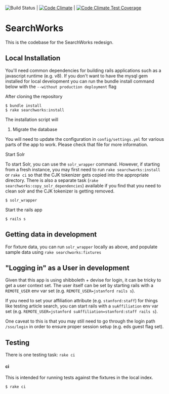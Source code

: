 ![Build Status](https://github.com/sul-dlss/SearchWorks/workflows/CI/badge.svg) | 
[![Code Climate](https://codeclimate.com/github/sul-dlss/SearchWorks/badges/gpa.svg)](https://codeclimate.com/github/sul-dlss/SearchWorks) | 
[![Code Climate Test Coverage](https://codeclimate.com/github/sul-dlss/SearchWorks/badges/coverage.svg)](https://codeclimate.com/github/sul-dlss/SearchWorks/coverage)

# SearchWorks

This is the codebase for the SearchWorks redesign.

## Local Installation

You'll need common dependencies for building rails applications such as a javascript runtime (e.g. v8).  If you don't want to have the mysql gem installed for local development you can run the bundle install command below with the `--without production deployment` flag

After cloning the repository

    $ bundle install
    $ rake searchworks:install

The installation script will

1. Migrate the database

You will need to update the configuration in `config/settings.yml` for various parts of the app to work.  Please check that file for more information.

Start Solr

To start Solr, you can use the `solr_wrapper` command. However, if starting from a fresh instance, you may first need to run `rake searchworks:install` or `rake ci` so that the CJK tokenizer gets copied into the appropriate directory.  There is also a separate task (`rake searchworks:copy_solr_dependencies`) available if you find that you need to clean solr and the CJK tokenizer is getting removed.

    $ solr_wrapper

Start the rails app

    $ rails s

## Getting data in development

For fixture data, you can run `solr_wrapper` locally as above, and populate sample data using `rake searchworks:fixtures`

## "Logging in" as a User in development

Given that this app is using shibboleth + devise for login, it can be tricky to get a user context set.  The user itself can be set by starting rails with a `REMOTE_USER` env var set (e.g. `REMOTE_USER=jstanford rails s`).

If you need to set your affiliation attribute (e.g. `stanford:staff`) for things like testing article search, you can start rails with a `suAffiliation` env var set (e.g. `REMOTE_USER=jstanford suAffiliation=stanford:staff rails s`).

One caveat to this is that you may still need to go through the login path `/sso/login` in order to ensure proper session setup (e.g. eds guest flag set).

## Testing

There is one testing task: `rake ci`

#### ci

This is intended for running tests against the fixtures in the local index.

    $ rake ci
